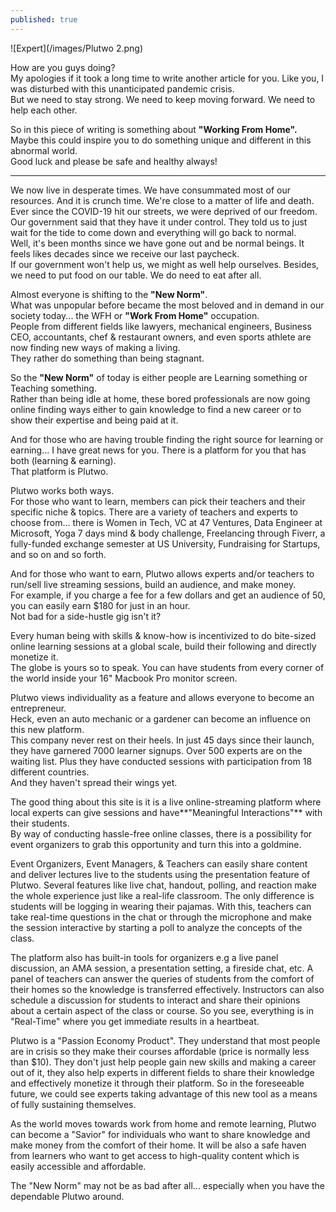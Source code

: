 ```yaml
---
published: true
---
```

![Expert](/images/Plutwo 2.png)

How are you guys doing?   
My apologies if it took a long time to write another article for you.
Like you, I was disturbed with this unanticipated pandemic crisis.   
But we need to stay strong. We need to keep moving forward.
We need to help each other.


So in this piece of writing is something about **"Working From Home".** Maybe this could inspire you to do something unique and different in this abnormal world.   
Good luck and please be safe and healthy always!

-------------------------------------------------------------------------------------

We now live in desperate times. We have consummated most of our resources. And it is crunch time. We're close to a matter of life and death.   
Ever since the COVID-19 hit our streets, we were deprived of our freedom.
Our government said that they have it under control. They told us to just wait for the tide to come down and everything will go back to normal.   
Well, it's been months since we have gone out and be normal beings. It feels likes decades since we receive our last paycheck.   
If our government won't help us, we might as well help ourselves. Besides, we need to put food on our table. We do need to eat after all.

Almost everyone is shifting to the **"New Norm"**.   
What was unpopular before became the most beloved and in demand in our society today... the WFH or **"Work From Home"** occupation.   
People from different fields like lawyers, mechanical engineers, Business CEO, accountants, chef & restaurant owners, and even sports athlete are now finding new ways of making a living.   
They rather do something than being stagnant.

So the **"New Norm"** of today is either people are Learning something or Teaching something.   
Rather than being idle at home, these bored professionals are now going online finding ways either to gain knowledge to find a new career or to show their expertise and being paid at it.

And for those who are having trouble finding the right source for learning or earning... I have great news for you. There is a platform for you that has both (learning & earning).   
That platform is Plutwo.

Plutwo works both ways.   
For those who want to learn, members can pick their teachers and their specific niche & topics. There are a variety of teachers and experts to choose from...
there is Women in Tech, VC at 47 Ventures, Data Engineer at Microsoft, Yoga 7 days mind & body challenge, Freelancing through Fiverr, a fully-funded exchange semester at US University, Fundraising for Startups, and so on and so forth.

And for those who want to earn, Plutwo allows experts and/or teachers to run/sell live streaming sessions, build an audience, and make money.   
For example, if you charge a fee for a few dollars and get an audience of 50, you can easily earn $180 for just in an hour.   
Not bad for a side-hustle gig isn't it?

Every human being with skills & know-how is incentivized to do bite-sized online learning sessions at a global scale, build their following and directly monetize it.   
The globe is yours so to speak. You can have students from every corner of the world inside your 16" Macbook Pro monitor screen.

Plutwo views individuality as a feature and allows everyone to become an entrepreneur.   
Heck, even an auto mechanic or a gardener can become an influence on this new platform.   
This company never rest on their heels. In just 45 days since their launch, they have garnered 7000 learner signups. Over 500 experts are on the waiting list. Plus they have conducted sessions with participation from 18 different countries.   
And they haven't spread their wings yet.

The good thing about this site is it is a live online-streaming platform where local experts can give sessions and have**"Meaningful Interactions"** with their students.   
By way of conducting hassle-free online classes, there is a possibility for event organizers to grab this opportunity and turn this into a goldmine.

Event Organizers, Event Managers, & Teachers can easily share content and deliver lectures live to the students using the presentation feature of Plutwo.
Several features like live chat, handout, polling, and reaction make the whole experience just like a real-life classroom. The only difference is students will be logging in wearing their pajamas.
With this, teachers can take real-time questions in the chat or through the microphone and make the session interactive by starting a poll to analyze the concepts of the class.

The platform also has built-in tools for organizers e.g a live panel discussion, an AMA session, a presentation setting, a fireside chat, etc.
A panel of teachers can answer the queries of students from the comfort of their homes so the knowledge is transferred effectively.
Instructors can also schedule a discussion for students to interact and share their opinions about a certain aspect of the class or course.
So you see, everything is in "Real-Time" where you get immediate results in a heartbeat.

Plutwo is a "Passion Economy Product".
They understand that most people are in crisis so they make their courses affordable (price is normally less than $10).
They don't just help people gain new skills and making a career out of it, they also help experts in different fields to share their knowledge and effectively monetize it through their platform.
So in the foreseeable future, we could see experts taking advantage of this new tool as a means of fully sustaining themselves.

As the world moves towards work from home and remote learning, Plutwo can become a "Savior" for individuals who want to share knowledge and make money from the comfort of their home.
It will be also a safe haven from learners who want to get access to high-quality content which is easily accessible and affordable.

The "New Norm" may not be as bad after all... especially when you have the dependable Plutwo around.